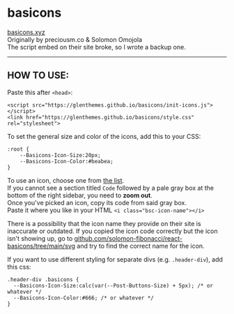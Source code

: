 # basicons  
[basicons.xyz](https://basicons.xyz/)  
Originally by preciousm.co &amp; Solomon Omojola  
The script embed on their site broke, so I wrote a backup one.

---

## HOW TO USE:
Paste this after `<head>`:
```
<script src="https://glenthemes.github.io/basicons/init-icons.js"></script>
<link href="https://glenthemes.github.io/basicons/style.css" rel="stylesheet">
```
To set the general size and color of the icons, add this to your CSS:
```
:root {
    --Basicons-Icon-Size:20px;
    --Basicons-Icon-Color:#beabea;
}
```
To use an icon, choose one from [the list](https://basicons.xyz).  
If you cannot see a section titled `Code` followed by a pale gray box at the bottom of the right sidebar, you need to **zoom out**.  
Once you've picked an icon, copy its code from said gray box.  
Paste it where you like in your HTML
`<i class="bsc-icon-name"></i>`  

There is a possibility that the icon name they provide on their site is inaccurate or outdated. If you copied the icon code correctly but the icon isn't showing up, go to [github.com/solomon-fibonacci/react-basicons/tree/main/svg](https://github.com/solomon-fibonacci/react-basicons/tree/main/svg) and try to find the correct name for the icon.  

If you want to use different styling for separate divs (e.g. `.header-div`), add this css:
```
.header-div .basicons {
  --Basicons-Icon-Size:calc(var(--Post-Buttons-Size) + 5px); /* or whatever */
  --Basicons-Icon-Color:#666; /* or whatever */
}
```
